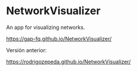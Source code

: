 # NetworkVisualizer
An app for visualizing networks.

https://gap-fq.github.io/NetworkVisualizer/

Versión anterior:

https://rodrigozepeda.github.io/NetworkVisualizer/
